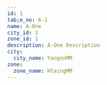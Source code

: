 ```yaml
---
id: 1
tab;e_no: A-1
name: A-One
city_id: 1
zone_id: 1
description: A-One Description
city:
  city_name: YangonMM
zone:
  zone_name: HlaingMM
---
```

